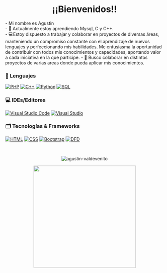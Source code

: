 <h1 align="center"><b>¡¡Bienvenidos!!</b></h1>
- Mi nombre es Agustin <br>
- 🌱 Actualmente estoy aprendiendo Mysql, C y C++.
<br>
- 💻Estoy dispuesto a trabajar y colaborar en proyectos de diversas áreas, manteniendo un compromiso constante con el aprendizaje de nuevos lenguajes y perfeccionando mis habilidades. Me entusiasma la oportunidad de contribuir con todos mis conocimientos y capacidades, aportando valor a cada iniciativa en la que participe.
- 👯 Busco colaborar en distintos proyectos de varias areas donde pueda aplicar mis conocimientos.

### 📝 Lenguajes
[![PHP](https://img.shields.io/badge/php-black?style=for-the-badge&logo=php)](https://github.com/Agustin-Valdevenito)
[![C++](https://img.shields.io/badge/c++-black?style=for-the-badge&logo=cplusplus)](https://github.com/Agustin-Valdevenito)
[![Python](https://img.shields.io/badge/python-black?style=for-the-badge&logo=python)](https://github.com/Agustin-Valdevenito)
[![SQL](https://img.shields.io/badge/sql-black?style=for-the-badge&logo=mysql)](https://github.com/Agustin-Valdevenito)


### 💻 IDEs/Editores
[![Visual Studio Code](https://img.shields.io/badge/Visual%20Studio%20Code-black?style=for-the-badge&logo=visual-studio-code)](https://github.com/Agustin-Valdevenito)
[![Visual Studio](https://img.shields.io/badge/Visual%20Studio-black?style=for-the-badge&logo=visual-studio)](https://github.com/Agustin-Valdevenito)


### 🗂️ Tecnologías & Frameworks
[![HTML](https://img.shields.io/badge/html5-black?style=for-the-badge&logo=html5)](https://github.com/Agustin-Valdevenito)
[![CSS](https://img.shields.io/badge/css3-black?style=for-the-badge&logo=css3)](https://github.com/Agustin-Valdevenito)
[![Bootstrap](https://img.shields.io/badge/bootstrap-black?style=for-the-badge&logo=bootstrap)](https://github.com/Agustin-Valdevenito)
[![DFD](https://img.shields.io/badge/DFD-Flowchart%20editor%20and%20Interpreter-black?style=for-the-badge&logo=freedfd)](https://github.com/Agustin-Valdevenito)




<br><p align="center"><img align="center" src="https://github-readme-stats.vercel.app/api?username=agustin-valdevenito&show_icons=true&theme=dark&locale=es" alt="agustin-valdevenito" /></p>
 <div align=center>
    <a href="https://github.com/Agustin-Valdevenito" title="Go to Source">
      <img width=325 align="center" src="https://github-readme-stats.vercel.app/api/top-langs/?username=Agustin-Valdevenito&theme=dark&langs_count=8&layout=compact&border_color=61dafb&hide_border=true" />
    </a>
  </div>



